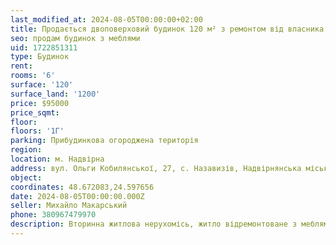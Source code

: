 ```yaml
---
last_modified_at: 2024-08-05T00:00:00+02:00
title: Продається двоповерховий будинок 120 м² з ремонтом від власника на О. Кобилянської в с. Назавизів
seo: продам будинок з меблями
uid: 1722851311
type: Будинок
rent:
rooms: '6'
surface: '120'
surface_land: '1200'
price: $95000
price_sqmt:
floor:
floors: '1Г'
parking: Прибудинкова огороджена територія
region:
location: м. Надвірна
address: вул. Ольги Кобилянської, 27, с. Назавизів, Надвірнянська міська територіальна громада
object:
coordinates: 48.672083,24.597656
date: 2024-08-05T00:00:00.000Z
seller: Михайло Макарський
phone: 380967479970
description: Вторинна житлова нерухомісь, житло відремонтоване з меблями, придатне для проживання
---
```

